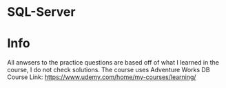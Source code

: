 # SQL-Server

# Info
All anwsers to the practice questions are based off of what I learned in the course, I do not check solutions. 
The course uses Adventure Works DB
Course Link: https://www.udemy.com/home/my-courses/learning/
